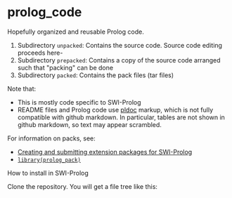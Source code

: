 # prolog_code

Hopefully organized and reusable Prolog code.

1. Subdirectory `unpacked`: Contains the source code. Source code editing proceeds here-
1. Subdirectory `prepacked`: Contains a copy of the source code arranged such that "packing" can be done
1. Subdirectory `packed`: Contains the pack files (tar files)

Note that:

- This is mostly code specific to SWI-Prolog
- README files and Prolog code use [pldoc](https://eu.swi-prolog.org/pldoc/doc_for?object=section%28%27packages/pldoc.html%27%29) 
  markup, which is not fully compatible with github markdown. In particular, tables are not shown in github markdown, 
  so text may appear scrambled.

For information on packs, see:

- [Creating and submitting extension packages for SWI-Prolog](https://eu.swi-prolog.org/howto/Pack.html)
- [`library(prolog_pack)`](https://eu.swi-prolog.org/pldoc/man?section=prologpack)

How to install in SWI-Prolog

Clone the repository. You will get a file tree like this:

